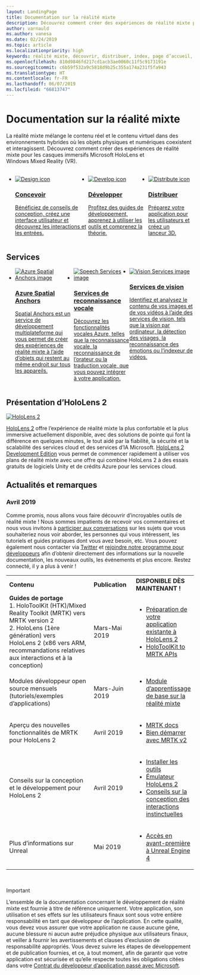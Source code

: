```yaml
---
layout: LandingPage
title: Documentation sur la réalité mixte
description: Découvrez comment créer des expériences de réalité mixte pour HoloLens et des casques immersifs.
author: varnauld
ms.author: vanesa
ms.date: 02/24/2019
ms.topic: article
ms.localizationpriority: high
keywords: réalité mixte, découvrir, distribuer, index, page d’accueil, conception, développement, tutoriels, exemples d’applications, principes fondamentaux, études de cas, ressources, procédures HoloLens, projets open source
ms.openlocfilehash: 810d9846fd217cd1acb3ae0060c11f5c9173191e
ms.sourcegitcommit: c6b59f532a9c5818d9b25c355a174a231f5fa943
ms.translationtype: HT
ms.contentlocale: fr-FR
ms.lasthandoff: 06/07/2019
ms.locfileid: "66813747"
---
```

# <a name="mixed-reality-documentation"></a>Documentation sur la réalité mixte

La réalité mixte mélange le contenu réel et le contenu virtuel dans des environnements hybrides où les objets physiques et numériques coexistent et interagissent. Découvrez comment créer des expériences de réalité mixte pour les casques immersifs Microsoft HoloLens et Windows Mixed Reality (VR).

<br>

<ul id="cardtypes-W" class="cardsW panelContent" style="display: flex; margin-top: 0px;">
                            <li>
                            <a href="design.md" title="Page d’accueil Concevoir" data-linktype="absolute-path">
                                    <div class="cardSize">
                                        <div class="cardPadding">
                                            <div class="card">
                                                <div class="cardImageOuter">
                                                    <div class="cardImage">
                                                        <img src="images/DesignIcon.png" alt="Design icon">
                                                    </div>
                                                </div>
                                                <div class="cardText">
                                                    <h3>Concevoir</h3>
                                                    <p>Bénéficiez de conseils de conception, créez une interface utilisateur et découvrez les interactions et les entrées.</p>
                                                </div>
                                            </div>
                                        </div>
                                    </div>
                               </a>
                            </li>
                            <li>
                             <a href="development.md" title="Page d’accueil Développer" data-linktype="absolute-path">
                              <div class="cardSize">
                                  <div class="cardPadding">
                                      <div class="card">
                                          <div class="cardImageOuter">
                                              <div class="cardImage">
                                                  <img src="images/DevelopIcon.png" alt="Develop icon">
                                              </div>
                                          </div>
                                          <div class="cardText">
                                              <h3>Développer</h3>
                                              <p>Profitez des guides de développement, apprenez à utiliser les outils et comprenez la théorie.</p>
                                          </div>
                                      </div>
                                  </div>
                              </div>
                               </a>
                            </li>
                             <li>
                              <a href="implementing-3d-app-launchers.md" title="Page d’accueil Distribuer" data-linktype="absolute-path">
                                    <div class="cardSize">
                                        <div class="cardPadding">
                                            <div class="card">
                                                <div class="cardImageOuter">
                                                    <div class="cardImage">
                                                        <img src="images/DistributeIcon.png" alt="Distribute icon">
                                                    </div>
                                                </div>
                                                <div class="cardText">
                                                    <h3 class="x-hidden-focus">Distribuer</h3>
                                                  <p>Préparez votre application pour les utilisateurs et créez un lanceur 3D.</p>
                                                </div>
                                            </div>
                                        </div>
                                    </div>
                                </a>
                            </li>
 </ul>

<h2>Services</h2>

<ul id="cardtypes-W" class="cardsW panelContent" style="display: flex; margin-top: 0px;">
                            <li>
                              <a href="https://docs.microsoft.com/azure/spatial-anchors" target="_blank" title="Azure Spatial Anchors" data-linktype="absolute-path">
                                    <div class="cardSize">
                                        <div class="cardPadding">
                                            <div class="card">
                                                <div class="cardImageOuter">
                                                    <div class="cardImage">
                                                        <img src="images/AzureSpatialAnchors.jpg" alt="Azure Spatial Anchors image">
                                                    </div>
                                                </div>
                                                <div class="cardText">
                                                    <h3 class="x-hidden-focus">Azure Spatial Anchors</h3>
                                                  <p>Spatial Anchors est un service de développement multiplateforme qui vous permet de créer des expériences de réalité mixte à l’aide d’objets qui restent au même endroit sur tous les appareils.</p>
                                                </div>
                                            </div>
                                        </div>
                                    </div>
                                    </a>
                            </li>
                            <li>
                              <a href="https://docs.microsoft.com/azure/cognitive-services/speech-service/" target="_blank" title="Services de reconnaissance vocale" data-linktype="absolute-path">
                                    <div class="cardSize">
                                        <div class="cardPadding">
                                            <div class="card">
                                                <div class="cardImageOuter">
                                                    <div class="cardImage">
                                                        <img src="images/speech.jpg" alt="Speech Services image">
                                                    </div>
                                                </div>
                                                <div class="cardText">
                                                    <h3 class="x-hidden-focus">Services de reconnaissance vocale</h3>
                                                  <p>Découvrez les fonctionnalités vocales Azure, telles que la reconnaissance vocale, la reconnaissance de l’orateur ou la traduction vocale, que vous pouvez intégrer à votre application.</p>
                                                </div>
                                            </div>
                                        </div>
                                    </div>
                                    </a>
                            </li>
                             <li>
                              <a href="https://docs.microsoft.com/azure/cognitive-services/computer-vision/" target="_blank" title="Services de vision" data-linktype="absolute-path">
                                    <div class="cardSize">
                                        <div class="cardPadding">
                                            <div class="card">
                                                <div class="cardImageOuter">
                                                    <div class="cardImage">
                                                        <img src="images/vision.jpg" alt="Vision Services image">
                                                    </div>
                                                </div>
                                                <div class="cardText">
                                                    <h3 class="x-hidden-focus">Services de vision</h3>
                                                  <p>Identifiez et analysez le contenu de vos images et de vos vidéos à l’aide des services de vision, tels que la vision par ordinateur, la détection des visages, la reconnaissance des émotions ou l’indexeur de vidéos.</p>
                                                </div>
                                            </div>
                                        </div>
                                    </div>
                                    </a>
                            </li>
</ul>

<h2>Présentation d’HoloLens 2</h2>

[![HoloLens 2](images/hololens2.jpg)](https://www.microsoft.com/hololens/hardware)

[HoloLens 2](https://www.microsoft.com/hololens/hardware) offre l’expérience de réalité mixte la plus confortable et la plus immersive actuellement disponible, avec des solutions de pointe qui font la différence en quelques minutes, le tout aidé par la fiabilité, la sécurité et la scalabilité des services cloud et des services d’IA Microsoft. [HoloLens 2 Development Edition](https://www.microsoft.com/en-us/hololens/developers) vous permet de commencer rapidement à utiliser vos plans de réalité mixte avec une offre qui combine HoloLens 2 à des essais gratuits de logiciels Unity et de crédits Azure pour les services cloud.

<h2>Actualités et remarques</h2>

<h3>Avril 2019</h3>

Comme promis, nous allons vous faire découvrir d’incroyables outils de réalité mixte ! Nous sommes impatients de recevoir vos commentaires et nous vous invitons à [participer aux conversations](https://holodevelopersslack.azurewebsites.net/) sur les sujets que vous souhaiteriez nous voir aborder, les personnes qui vous intéressent, les tutoriels et guides pratiques dont vous avez besoin, etc. Vous pouvez également nous contacter via [Twitter](https://twitter.com/MxdRealityDev) et [rejoindre notre programme pour développeurs](https://aka.ms/iwantmr) afin d’obtenir directement des informations sur la nouvelle documentation, les nouveaux outils, les événements et plus encore. Restez connecté, il y a plus à venir !

<table>
<tr>
<th style="width: 400px; text-align:left;">Contenu</th><th style="width: 125px; text-align:left;">Publication</th><th style="width: 125px; text-align:left;">DISPONIBLE DÈS MAINTENANT !</th>
</tr> 
<tr>
<td><b>Guides de portage</b> <br>1. HoloToolKit (HTK)/Mixed Reality Toolkit (MRTK) vers MRTK version 2
<br>2. HoloLens (1ère génération) vers HoloLens 2 (x86 vers ARM, recommandations relatives aux interactions et à la conception)
</td></td><td>Mars-Mai 2019</td><td> <ul><li><a href=https://docs.microsoft.com/en-us/windows/mixed-reality/mrtk-porting-guide>Préparation de votre application existante à HoloLens 2</a><li><a href=https://microsoft.github.io/MixedRealityToolkit-Unity/Documentation/HTKToMRTKPortingGuide.html>HoloToolKit to MRTK APIs</a></td>
</tr>
<tr>
<td>Modules développeur open source mensuels (tutoriels/exemples d’applications)</td><td>Mars-Juin 2019</td><td> <ul><li><a href=https://docs.microsoft.com/en-us/windows/mixed-reality/mrlearning-base-ch1>Module d’apprentissage de base sur la réalité mixte</a></td>
</tr>
<tr>
<td>Aperçu des nouvelles fonctionnalités de MRTK pour HoloLens 2</td><td>Avril 2019</td><td> <ul><li><a href=https://microsoft.github.io/MixedRealityToolkit-Unity/Documentation/GettingStartedWithTheMRTK.html>MRTK docs</a><li><a href=https://docs.microsoft.com/en-us/windows/mixed-reality/mrtk-getting-started>Bien démarrer avec MRTK v2</a></td>
</tr>
<tr>
<td>Conseils sur la conception et le développement pour HoloLens 2</td><td>Avril 2019</td><td> <ul><li><a href=https://docs.microsoft.com/en-us/windows/mixed-reality/install-the-tools>Installer les outils</a><li><a href=https://docs.microsoft.com/en-us/windows/mixed-reality/using-the-hololens-emulator>Émulateur HoloLens 2</a><li><a href=https://docs.microsoft.com/en-us/windows/mixed-reality/interaction-fundamentals>Conseils sur la conception des interactions instinctuelles</a></td>
</tr>
<tr>
  <td>Plus d’informations sur Unreal</td><td>Mai 2019</td><td> <ul><li><a href=https://www.unrealengine.com/en-US/blog/unreal-engine-4-support-for-hololens-2-released-in-early-access>Accès en avant-première à Unreal Engine 4</a></td>
</tr>
</table>

<br>



>[!IMPORTANT]
>L’ensemble de la documentation concernant le développement de réalité mixte est fournie à titre de référence uniquement. Votre application, son utilisation et ses effets sur les utilisateurs finaux sont sous votre entière responsabilité en tant que développeur de l’application. En cette qualité, vous devez vous assurer que votre application ne cause aucune gêne, aucune blessure ni aucun autre préjudice physique aux utilisateurs finaux, et veiller à fournir les avertissements et clauses d’exclusion de responsabilité appropriés. Vous devez suivre les étapes de développement et de publication fournies, et ce, à tout moment, afin de garantir que votre application est sécurisée et qu’elle respecte toutes les obligations citées dans votre [Contrat du développeur d’application passé avec Microsoft](https://docs.microsoft.com/legal/windows/agreements/app-developer-agreement). 
